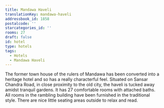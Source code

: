 ```yaml
---
title: Mandawa Haveli
translationKey: mandawa-haveli
addressbook_id: 1858
postalcode: ''
starcategories_id: ''
rooms: 27
draft: false
id: hotel
type: hotels
tags:
  - Hotels
  - Mandawa Haveli
---
```

The former town house of the rulers of Mandawa has been converted into a heritage hotel and so has a really characterful feel. Situated on Sansar Chandra Road, in close proximity to the old city, the haveli is tucked away amidst tranquil gardens. It has 27 comfortable rooms with attached baths. All rooms in the rambling building have been furnished in the traditional style. There are nice little seating areas outside to relax and read. 